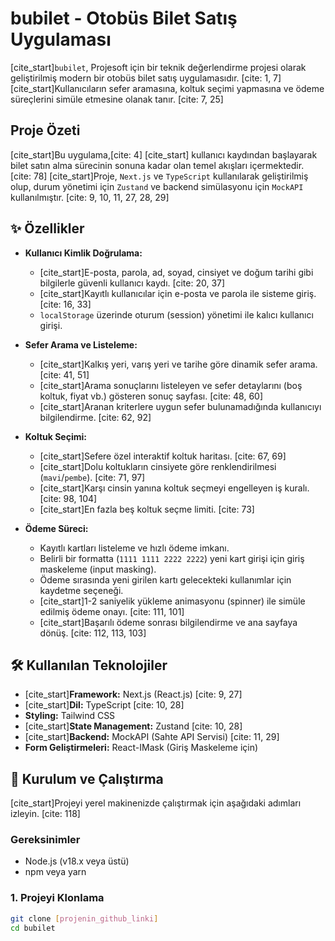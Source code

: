 # bubilet - Otobüs Bilet Satış Uygulaması

[cite_start]`bubilet`, Projesoft için bir teknik değerlendirme projesi olarak geliştirilmiş modern bir otobüs bilet satış uygulamasıdır. [cite: 1, 7] [cite_start]Kullanıcıların sefer aramasına, koltuk seçimi yapmasına ve ödeme süreçlerini simüle etmesine olanak tanır. [cite: 7, 25]

## Proje Özeti

[cite_start]Bu uygulama,[cite: 4] [cite_start] kullanıcı kaydından başlayarak bilet satın alma sürecinin sonuna kadar olan temel akışları içermektedir. [cite: 78] [cite_start]Proje, `Next.js` ve `TypeScript` kullanılarak geliştirilmiş olup, durum yönetimi için `Zustand` ve backend simülasyonu için `MockAPI` kullanılmıştır. [cite: 9, 10, 11, 27, 28, 29]

## ✨ Özellikler

- **Kullanıcı Kimlik Doğrulama:**

  - [cite_start]E-posta, parola, ad, soyad, cinsiyet ve doğum tarihi gibi bilgilerle güvenli kullanıcı kaydı. [cite: 20, 37]
  - [cite_start]Kayıtlı kullanıcılar için e-posta ve parola ile sisteme giriş. [cite: 16, 33]
  - `localStorage` üzerinde oturum (session) yönetimi ile kalıcı kullanıcı girişi.

- **Sefer Arama ve Listeleme:**

  - [cite_start]Kalkış yeri, varış yeri ve tarihe göre dinamik sefer arama. [cite: 41, 51]
  - [cite_start]Arama sonuçlarını listeleyen ve sefer detaylarını (boş koltuk, fiyat vb.) gösteren sonuç sayfası. [cite: 48, 60]
  - [cite_start]Aranan kriterlere uygun sefer bulunamadığında kullanıcıyı bilgilendirme. [cite: 62, 92]

- **Koltuk Seçimi:**

  - [cite_start]Sefere özel interaktif koltuk haritası. [cite: 67, 69]
  - [cite_start]Dolu koltukların cinsiyete göre renklendirilmesi (`mavi`/`pembe`). [cite: 71, 97]
  - [cite_start]Karşı cinsin yanına koltuk seçmeyi engelleyen iş kuralı. [cite: 98, 104]
  - [cite_start]En fazla beş koltuk seçme limiti. [cite: 73]

- **Ödeme Süreci:**
  - Kayıtlı kartları listeleme ve hızlı ödeme imkanı.
  - Belirli bir formatta (`1111 1111 2222 2222`) yeni kart girişi için giriş maskeleme (input masking).
  - Ödeme sırasında yeni girilen kartı gelecekteki kullanımlar için kaydetme seçeneği.
  - [cite_start]1-2 saniyelik yükleme animasyonu (spinner) ile simüle edilmiş ödeme onayı. [cite: 111, 101]
  - [cite_start]Başarılı ödeme sonrası bilgilendirme ve ana sayfaya dönüş. [cite: 112, 113, 103]

## 🛠️ Kullanılan Teknolojiler

- [cite_start]**Framework:** Next.js (React.js) [cite: 9, 27]
- [cite_start]**Dil:** TypeScript [cite: 10, 28]
- **Styling:** Tailwind CSS
- [cite_start]**State Management:** Zustand [cite: 10, 28]
- [cite_start]**Backend:** MockAPI (Sahte API Servisi) [cite: 11, 29]
- **Form Geliştirmeleri:** React-IMask (Giriş Maskeleme için)

## 🚀 Kurulum ve Çalıştırma

[cite_start]Projeyi yerel makinenizde çalıştırmak için aşağıdaki adımları izleyin. [cite: 118]

### Gereksinimler

- Node.js (v18.x veya üstü)
- npm veya yarn

### 1. Projeyi Klonlama

```bash
git clone [projenin_github_linki]
cd bubilet
```
